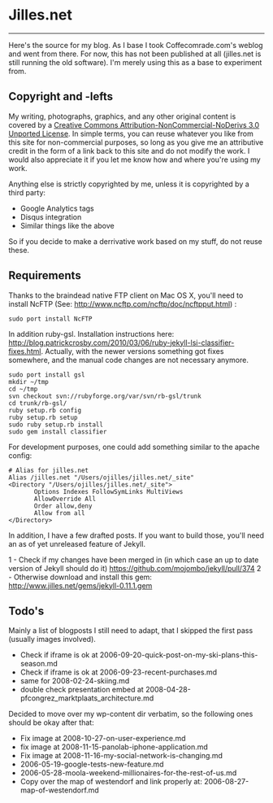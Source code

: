 # Jilles.net
***
Here's the source for my blog. As I base I took Coffecomrade.com's weblog and
went from there. For now, this has not been published at all (jilles.net is
still running the old software). I'm merely using this as a base to experiment
from.

Copyright and -lefts
--------------------
My writing, photographs, graphics, and any other original content is covered by
a [Creative Commons Attribution-NonCommercial-NoDerivs 3.0 Unported License](http://creativecommons.org/licenses/by-nc-nd/3.0/).
In simple terms, you can reuse whatever you like from this site for
non-commercial purposes, so long as you give me an attributive credit in the
form of a link back to this site and do not modify the work. I would also
appreciate it if you let me know how and where you're using my work.

Anything else is strictly copyrighted by me, unless it is copyrighted by a
third party:

* Google Analytics tags
* Disqus integration
* Similar things like the above

So if you decide to make a derrivative work based on my stuff, do not reuse
these.

Requirements
------------
Thanks to the braindead native FTP client on Mac OS X, you'll need to install
NcFTP (See: http://www.ncftp.com/ncftp/doc/ncftpput.html) :

    sudo port install NcFTP

In addition ruby-gsl. Installation instructions here:
http://blog.patrickcrosby.com/2010/03/06/ruby-jekyll-lsi-classifier-fixes.html.
Actually, with the newer versions something got fixes somewhere, and the manual
code changes are not necessary anymore.

    sudo port install gsl
    mkdir ~/tmp
    cd ~/tmp
    svn checkout svn://rubyforge.org/var/svn/rb-gsl/trunk
    cd trunk/rb-gsl/
    ruby setup.rb config
    ruby setup.rb setup
    sudo ruby setup.rb install
    sudo gem install classifier

For development purposes, one could add something similar to the apache config:

    # Alias for jilles.net
    Alias /jilles.net "/Users/ojilles/jilles.net/_site"
    <Directory "/Users/ojilles/jilles.net/_site">
           Options Indexes FollowSymLinks MultiViews 
           AllowOverride All
           Order allow,deny
           Allow from all
    </Directory>    

In addition, I have a few drafted posts. If you want to build those, you'll need an as of yet unreleased feature of Jekyll.

1 - Check if my changes have been merged in (in which case an up to date version of Jekyll should do it)
    https://github.com/mojombo/jekyll/pull/374
2 - Otherwise download and install this gem: http://www.jilles.net/gems/jekyll-0.11.1.gem


Todo's
------
Mainly a list of blogposts I still need to adapt, that I skipped the first pass
(usually images involved).

* Check if iframe is ok at 2006-09-20-quick-post-on-my-ski-plans-this-season.md
* Check if iframe is ok at 2006-09-23-recent-purchases.md
* same for 2008-02-24-skiing.md
* double check presentation embed at 2008-04-28-pfcongrez_marktplaats_architecture.md

Decided to move over my wp-content dir verbatim, so the following ones should
be okay after that:

* Fix image at 2008-10-27-on-user-experience.md
* fix image at 2008-11-15-panolab-iphone-application.md
* Fix image at 2008-11-16-my-social-network-is-changing.md
* 2006-05-19-google-tests-new-feature.md
* 2006-05-28-moola-weekend-millionaires-for-the-rest-of-us.md
* Copy over the map of westendorf and link properly at:
  2006-08-27-map-of-westendorf.md

